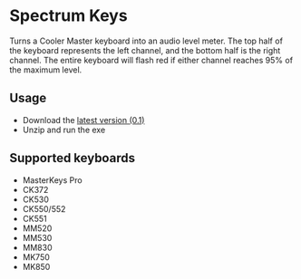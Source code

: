# Spectrum Keys
Turns a Cooler Master keyboard into an audio level meter. The top half of the keyboard represents the left channel, and the bottom half is the right channel. The entire keyboard will flash red if either channel reaches 95% of the maximum level.


## Usage
- Download the [latest version (0.1)](https://github.com/clarejor/Spectrum-Keys/releases/download/v0.1/SpectrumKeys-0.1.zip)
- Unzip and run the exe


## Supported keyboards
- MasterKeys Pro
- CK372
- CK530
- CK550/552
- CK551
- MM520
- MM530
- MM830
- MK750
- MK850
